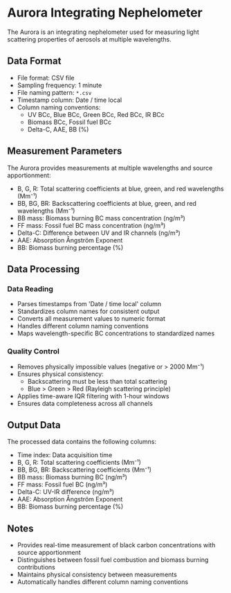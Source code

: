# Aurora Integrating Nephelometer

The Aurora is an integrating nephelometer used for measuring light scattering properties of aerosols at multiple
wavelengths.

## Data Format

- File format: CSV file
- Sampling frequency: 1 minute
- File naming pattern: `*.csv`
- Timestamp column: Date / time local
- Column naming conventions:
    - UV BCc, Blue BCc, Green BCc, Red BCc, IR BCc
    - Biomass BCc, Fossil fuel BCc
    - Delta-C, AAE, BB (%)

## Measurement Parameters

The Aurora provides measurements at multiple wavelengths and source apportionment:

- B, G, R: Total scattering coefficients at blue, green, and red wavelengths (Mm⁻¹)
- BB, BG, BR: Backscattering coefficients at blue, green, and red wavelengths (Mm⁻¹)
- BB mass: Biomass burning BC mass concentration (ng/m³)
- FF mass: Fossil fuel BC mass concentration (ng/m³)
- Delta-C: Difference between UV and IR channels (ng/m³)
- AAE: Absorption Ångström Exponent
- BB: Biomass burning percentage (%)

## Data Processing

### Data Reading

- Parses timestamps from 'Date / time local' column
- Standardizes column names for consistent output
- Converts all measurement values to numeric format
- Handles different column naming conventions
- Maps wavelength-specific BC concentrations to standardized names

### Quality Control

- Removes physically impossible values (negative or > 2000 Mm⁻¹)
- Ensures physical consistency:
    - Backscattering must be less than total scattering
    - Blue > Green > Red (Rayleigh scattering principle)
- Applies time-aware IQR filtering with 1-hour windows
- Ensures data completeness across all channels

## Output Data

The processed data contains the following columns:

- Time index: Data acquisition time
- B, G, R: Total scattering coefficients (Mm⁻¹)
- BB, BG, BR: Backscattering coefficients (Mm⁻¹)
- BB mass: Biomass burning BC (ng/m³)
- FF mass: Fossil fuel BC (ng/m³)
- Delta-C: UV-IR difference (ng/m³)
- AAE: Absorption Ångström Exponent
- BB: Biomass burning percentage (%)

## Notes

- Provides real-time measurement of black carbon concentrations with source apportionment
- Distinguishes between fossil fuel combustion and biomass burning contributions
- Maintains physical consistency between measurements
- Automatically handles different column naming conventions 